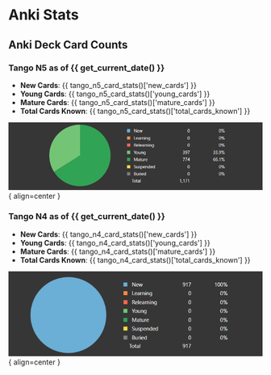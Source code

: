 # Anki Stats

## Anki Deck Card Counts

### Tango N5 as of {{ get_current_date() }}

- **New Cards**: {{ tango_n5_card_stats()['new_cards'] }}
- **Young Cards**: {{ tango_n5_card_stats()['young_cards'] }}
- **Mature Cards**: {{ tango_n5_card_stats()['mature_cards'] }}
- **Total Cards Known**: {{ tango_n5_card_stats()['total_cards_known'] }}

![Card Counts](../assets/anki-stats/n5-card-counts.png){ align=center }

### Tango N4 as of {{ get_current_date() }}

- **New Cards**: {{ tango_n4_card_stats()['new_cards'] }}
- **Young Cards**: {{ tango_n4_card_stats()['young_cards'] }}
- **Mature Cards**: {{ tango_n4_card_stats()['mature_cards'] }}
- **Total Cards Known**: {{ tango_n4_card_stats()['total_cards_known'] }}

![Card Counts](../assets/anki-stats/n4-card-counts.png){ align=center }
